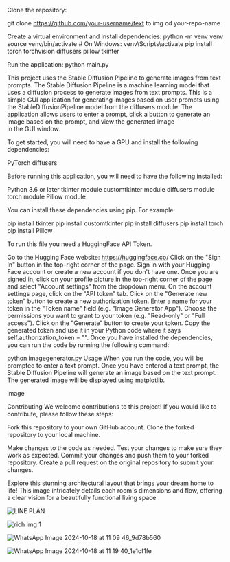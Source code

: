 Clone the repository:

git clone https://github.com/your-username/text to img 
cd your-repo-name


Create a virtual environment and install dependencies:
python -m venv venv
source venv/bin/activate  # On Windows: venv\Scripts\activate
pip install torch torchvision diffusers pillow tkinter


Run the application:
python main.py

This project uses the Stable Diffusion Pipeline to generate images from text prompts. The Stable Diffusion Pipeline is a machine learning model that uses a diffusion process to generate images from text prompts. This is a simple GUI application for generating images based on user prompts using the StableDiffusionPipeline model from the diffusers module. The application allows users to enter a prompt, click a button to generate an image based on the prompt, and view the generated image in the GUI window.

To get started, you will need to have a GPU and install the following dependencies:

PyTorch
diffusers

Before running this application, you will need to have the following installed:

Python 3.6 or later
tkinter module
customtkinter module
diffusers module
torch module
Pillow module

You can install these dependencies using pip. For example:

pip install tkinter
pip install customtkinter
pip install diffusers
pip install torch
pip install Pillow

To run this file you need a HuggingFace API Token.

Go to the Hugging Face website: https://huggingface.co/
Click on the "Sign In" button in the top-right corner of the page.
Sign in with your Hugging Face account or create a new account if you don't have one.
Once you are signed in, click on your profile picture in the top-right corner of the page and select "Account settings" from the dropdown menu.
On the account settings page, click on the "API token" tab.
Click on the "Generate new token" button to create a new authorization token.
Enter a name for your token in the "Token name" field (e.g. "Image Generator App").
Choose the permissions you want to grant to your token (e.g. "Read-only" or "Full access").
Click on the "Generate" button to create your token.
Copy the generated token and use it in your Python code where it says self.authorization_token = "".
Once you have installed the dependencies, you can run the code by running the following command:

python imagegenerator.py
Usage
When you run the code, you will be prompted to enter a text prompt. Once you have entered a text prompt, the Stable Diffusion Pipeline will generate an image based on the text prompt. The generated image will be displayed using matplotlib.

image

Contributing
We welcome contributions to this project! If you would like to contribute, please follow these steps:

Fork this repository to your own GitHub account.
Clone the forked repository to your local machine.

Make changes to the code as needed.
Test your changes to make sure they work as expected.
Commit your changes and push them to your forked repository.
Create a pull request on the original repository to submit your changes.


Explore this stunning architectural layout that brings your dream home to life! This image intricately details each room's dimensions and flow, offering a clear vision for a beautifully functional living space

![LINE PLAN](https://github.com/user-attachments/assets/babcf006-6ce1-4b02-bce3-fb8a5b0b4233)


![rich img 1](https://github.com/user-attachments/assets/0b502b0c-9752-4e02-9dd2-9ecab1e82d2d)

![WhatsApp Image 2024-10-18 at 11 09 46_9d78b560](https://github.com/user-attachments/assets/ec192d88-3a61-4876-a428-28f8af399a10)

![WhatsApp Image 2024-10-18 at 11 19 40_1e1cf1fe](https://github.com/user-attachments/assets/e550fc10-d173-4921-a396-e8aa521639c7)


